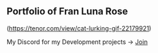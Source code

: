 ## Portfolio of Fran Luna Rose
(https://tenor.com/view/cat-lurking-gif-22179921)











































My Discord for my Development projects -> [Join](https://discord.gg/RuFCDdaHyN)
